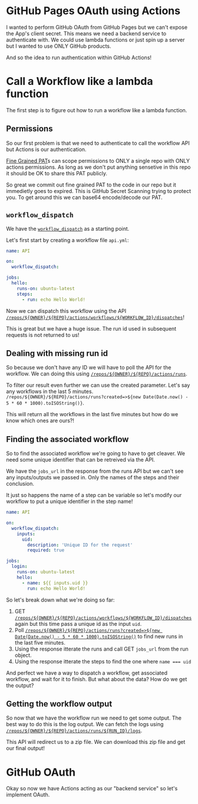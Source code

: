 # GitHub Pages OAuth using Actions

I wanted to perform GitHub OAuth from GitHub Pages but we can't expose the App's client secret. This means we need a backend service to authenticate with. We could use lambda functions or just spin up a server but I wanted to use ONLY GitHub products.

And so the idea to run authentication within GitHub Actions!

# Call a Workflow like a lambda function
The first step is to figure out how to run a workflow like a lambda function. 

## Permissions

So our first problem is that we need to authenticate to call the workflow API but Actions is our authentication.

[Fine Grained PAT](https://docs.github.com/en/authentication/keeping-your-account-and-data-secure/creating-a-personal-access-token#creating-a-fine-grained-personal-access-token)s can scope permissions to ONLY a single repo with ONLY actions permissions. As long as we don't put anything sensetive in this repo it should be OK to share this PAT publicly.

So great we commit out fine grained PAT to the code in our repo but it immedietly goes to expired. This is GitHub Secret Scanning trying to protect you. To get around this we can base64 encode/decode our PAT.

## `workflow_dispatch`

We have the [`workflow_dispatch`](https://docs.github.com/en/actions/using-workflows/events-that-trigger-workflows#workflow_dispatch) as a starting point.

Let's first start by creating a workflow file `api.yml`:
```yml
name: API

on:
  workflow_dispatch:

jobs:
  hello:
    runs-on: ubuntu-latest
    steps:
      - run: echo Hello World!
```

Now we can dispatch this workflow using the API [`/repos/${OWNER}/${REPO}/actions/workflows/${WORKFLOW_ID}/dispatches`]()!

This is great but we have a huge issue. The run id used in subsequent requests is not returned to us!

## Dealing with missing run id

So because we don't have any ID we will have to poll the API for the workflow. We can doing this using [`/repos/${OWNER}/${REPO}/actions/runs`]().

To filter our result even further we can use the created parameter. Let's say any workflows in the last 5 minutes.
`/repos/${OWNER}/${REPO}/actions/runs?created=>${new Date(Date.now() - 5 * 60 * 1000).toISOString()}`.

This will return all the workflows in the last five minutes but how do we know which ones are ours?!

## Finding the associated workflow

So to find the associated workflow we're going to have to get cleaver. We need some unique identifier that can be retreived via the API.

We have the `jobs_url` in the response from the runs API but we can't see any inputs/outputs we passed in. Only the names of the steps and their conclusion.

It just so happens the name of a step can be variable so let's modify our workflow to put a unique identifier in the step name!

```yml
name: API

on:
  workflow_dispatch:
    inputs:
      uid:
        description: 'Unique ID for the request'
        required: true

jobs:
  login:
    runs-on: ubuntu-latest
    hello:
      - name: ${{ inputs.uid }}
        run: echo Hello World!
```

So let's break down what we're doing so far:
1. GET [`/repos/${OWNER}/${REPO}/actions/workflows/${WORKFLOW_ID}/dispatches`]() again but this time pass a unique id as the input `uid`.
2. Poll [`/repos/${OWNER}/${REPO}/actions/runs?created=>${new Date(Date.now() - 5 * 60 * 1000).toISOString()`]() to find new runs in the last five minutes.
3. Using the response itterate the runs and call GET `jobs_url` from the run object.
4. Using the response itterate the steps to find the one where `name === uid`

And perfect we have a way to dispatch a workflow, get associated workflow, and wait for it to finish. But what about the data? How do we get the output?

## Getting the workflow output

So now that we have the workflow run we need to get some output. The best way to do this is the log output. We can fetch the logs using [`/repos/${OWNER}/${REPO}/actions/runs/${RUN_ID}/logs`]().

This API will redirect us to a zip file. We can download this zip file and get our final output!

# GitHub OAuth

Okay so now we have Actions acting as our "backend service" so let's implement OAuth.
